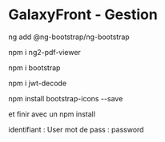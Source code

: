 # GalaxyFront - Gestion

ng add @ng-bootstrap/ng-bootstrap

npm i ng2-pdf-viewer

npm i bootstrap

npm i jwt-decode

npm install bootstrap-icons --save

et finir avec un npm install

identifiant : User
mot de pass : password